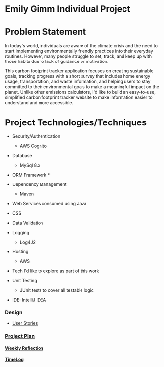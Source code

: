 # Emily Gimm Individual Project
# Problem Statement

In today's world, individuals are aware of the climate crisis and the need to start implementing environmentally friendly practices into their everyday routines. However, many people struggle to set, track, and keep up with those habits due to lack of guidance or motivation.

This carbon footprint tracker application focuses on creating sustainable goals, tracking progress with a short survey that includes home energy usage, transportation, and waste information, and helping users to stay committed to their environmental goals to make a meaningful impact on the planet. Unlike other emissions calculators, I'd like to build an easy-to-use, simplified carbon footprint tracker website to make information easier to understand and more accessible.

# Project Technologies/Techniques
* Security/Authentication
  * AWS Cognito
* Database
  * MySql 8.x
* ORM Framework
  * 
* Dependency Management
  * Maven
* Web Services consumed using Java

* CSS

* Data Validation

* Logging
    * Log4J2
* Hosting
  * AWS
* Tech I'd like to explore as part of this work

* Unit Testing
    * JUnit tests to cover all testable logic
* IDE: IntelliJ IDEA

### Design

* [User Stories](DesignDocuments/userStories.md)

### [Project Plan](ProjectPlan.md)

#### [Weekly Reflection](WeeklyReflection.md)
#### [TimeLog](TimeLog.md)



